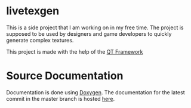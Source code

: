 # livetexgen

This is a side project that I am working on in my free time.
The project is supposed to be used by designers and game developers to quickly generate complex textures.

This project is made with the help of the [QT Framework](www.qt.io)

# Source Documentation

Documentation is done using [Doxygen](https://www.doxygen.nl/). 
The documentation for the latest commit in the master branch is hosted [here](https://abdul-az.github.io/livetexgen).
